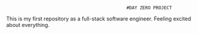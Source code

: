                                                  #DAY ZERO PROJECT
This is my first repository as a full-stack software engineer. Feeling excited about everything.
